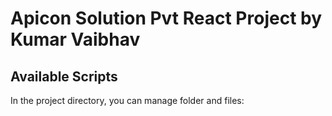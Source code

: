 #  Apicon Solution Pvt React Project by Kumar Vaibhav


## Available Scripts

In the project directory, you can manage folder and files:
